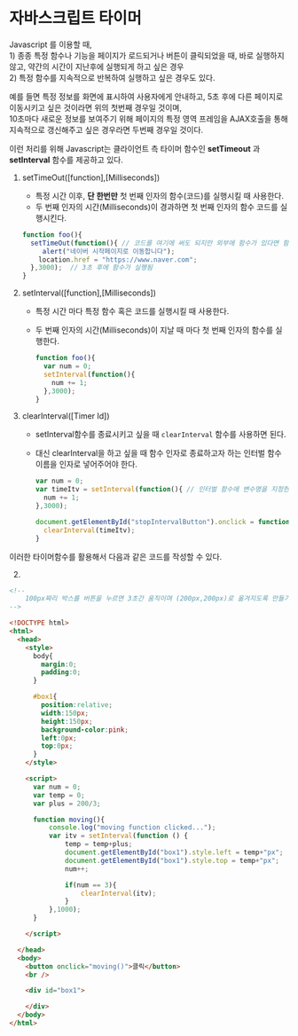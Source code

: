# 자바스크립트 타이머

Javascript 를 이용할 때,<br>1) 종종 특정 함수나 기능을 페이지가 로드되거나 버튼이 클릭되었을 때, 바로 실행하지 않고, 약간의 시간이 지난후에 실행되게 하고 싶은 경우<br>2) 특정 함수를 지속적으로 반복하여 실행하고 싶은 경우도 있다.

예를 들면 특정 정보를 화면에 표시하여 사용자에게 안내하고, 5초 후에 다른 페이지로 이동시키고 싶은 것이라면 위의 첫번째 경우일 것이며, <br>10초마다 새로운 정보를 보여주기 위해 페이지의 특정 영역 프레임을 AJAX호출을 통해 지속적으로 갱신해주고 싶은 경우라면 두번째 경우일 것이다.

이런 처리를 위해 Javascript는 클라이언트 측 타이머 함수인 **setTimeout** 과 **setInterval** 함수를 제공하고 있다.



1. setTimeOut([function],[Milliseconds])

   - 특정 시간 이후, **단 한번만** 첫 번째 인자의 함수(코드)를 실행시킬 때 사용한다.
   - 두 번째 인자의 시간(Milliseconds)이 경과하면 첫 번째 인자의 함수 코드를 실행시킨다.

   ```javascript
   function foo(){
     setTimeOut(function(){ // 코드를 여기에 써도 되지만 외부에 함수가 있다면 함수명만 써줘도 된다.
     	alert("네이버 시작페이지로 이동합니다");
       location.href = "https://www.naver.com";
     },3000);  // 3초 후에 함수가 실행됨
   }
   ```



2. setInterval([function],[Milliseconds])

   - 특정 시간 마다 특정 함수 혹은 코드를 실행시킬 때 사용한다.

   - 두 번째 인자의 시간(Milliseconds)이 지날 때 마다 첫 번째 인자의 함수를 실행한다.

     ```javascript
     function foo(){
       var num = 0;
       setInterval(function(){
         num += 1;
       },3000);
     }
     ```



3. clearInterval([Timer Id])

   - setInterval함수를 종료시키고 싶을 때 `clearInterval` 함수를 사용하면 된다.

   - 대신 clearInterval을 하고 싶을 때 함수 인자로 종료하고자 하는 인터벌 함수 이름을 인자로 넣어주어야 한다.

     ```javascript
     var num = 0;
     var timeItv = setInterval(function(){ // 인터벌 함수에 변수명을 지정한다.
       num += 1;
     },3000);

     document.getElementById("stopIntervalButton").onclick = function(){
       clearInterval(timeItv);
     }
     ```



이러한 타이머함수를 활용해서 다음과 같은 코드를 작성할 수 있다.

2. ​

```html
<!--
	100px짜리 박스를 버튼을 누르면 3초간 움직이며 (200px,200px)로 옮겨지도록 만들기
-->

<!DOCTYPE html>
<html>
  <head>
    <style>
      body{
        margin:0;
        padding:0;
      }

      #box1{
        position:relative;
        width:150px;
        height:150px;
        background-color:pink;
        left:0px;
        top:0px;
      }
    </style>

    <script>
      var num = 0;
      var temp = 0;
      var plus = 200/3;

      function moving(){
          console.log("moving function clicked...");
          var itv = setInterval(function () {
              temp = temp+plus;
              document.getElementById("box1").style.left = temp+"px";
              document.getElementById("box1").style.top = temp+"px";
              num++;

              if(num == 3){
                  clearInterval(itv);
              }
          },1000);
      }

    </script>

  </head>
  <body>
    <button onclick="moving()">클릭</button>
    <br />

    <div id="box1">

    </div>
  </body>
</html>

```

